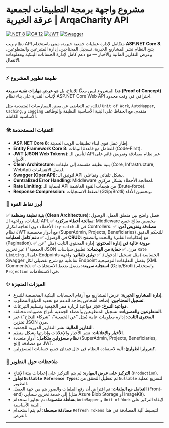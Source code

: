 # مشروع واجهة برمجة التطبيقات لجمعية عرقة الخيرية | ArqaCharity API

[![.NET 8](https://img.shields.io/badge/.NET-8-blue.svg )](https://dotnet.microsoft.com/download/dotnet/8.0 )
[![C# 12](https://img.shields.io/badge/C%23-12-purple.svg )](https://learn.microsoft.com/en-us/dotnet/csharp/ )
[![JWT](https://img.shields.io/badge/Authentication-JWT-orange.svg )](https://jwt.io/ )
[![Swagger](https://img.shields.io/badge/API-Swagger-green.svg )](https://swagger.io/ )

نظام ويب API متكامل لإدارة عمليات جمعية خيرية، مبني باستخدام **ASP.NET Core 8**. يتيح النظام نشر المشاريع الخيرية، تسجيل المحتاجين، إدارة المتبرعين والمتطوعين، وعرض التقارير المالية والأخبار — مع دعم كامل لإدارة الحسابات البنكية ومعلومات الاتصال.

---

### ⚡ طبيعة تطوير المشروع

هذا المشروع ليس معدًّا للإنتاج، بل هو **عرض مهارات تقنية سريعة (Proof of Concept)** لإثبات القدرة على بناء نظام ASP.NET Core Web API احترافي في وقت محدود.

لذلك، تم التغاضي عن بعض الممارسات المتقدمة مثل `Unit of Work`, `AutoMapper`, `Caching`, و `Logging` متقدم، مع الحفاظ على البنية الأساسية النظيفة والوظائف الأساسية الكاملة.

### 🛠️ التقنيات المستخدمة

- **ASP.NET Core 8**: إطار عمل قوي لبناء تطبيقات الويب الحديثة.
- **Entity Framework Core 8**: للتعامل مع قاعدة البيانات (Code-First).
- **JWT (JSON Web Tokens)**: لتأمين الـ API عبر نظام مصادقة وتفويض قائم على الأدوار.
- **Clean Architecture**: بنية نظيفة مقسمة إلى طبقات (Core, Infrastructure, WebApi) لفصل الاهتمامات.
- **Swagger (OpenAPI)**: لتوثيق الـ API بشكل تلقائي وتفاعلي.
- **Centralized Error Handling**: Middleware لمعالجة الأخطاء بشكل مركزي.
- **Rate Limiting**: لحماية الـ API من هجمات القوة الغاشمة (Brute-force).
- **Response Compression**: لضغط الاستجابات (Gzip/Brotli) وتحسين الأداء.

### 💪 أبرز نقاط القوة

✅ **بنية نظيفة ومنظمة (Clean Architecture)**: فصل واضح بين منطق العمل، الوصول للبيانات، وواجهة الـ API.
✅ **معالجة أخطاء مركزية**: Middleware مخصص يعالج جميع الأخطاء دون الحاجة لتكرار `try-catch` في الـ Controllers.
✅ **مصادقة وتفويض آمن**: نظام JWT مع أدوار مخصصة (SuperAdmin, Projects, Beneficiaries) للتحكم الدقيق في الوصول.
✅ **دعم كامل لعمليات CRUD**: مع إمكانيات الفلترة والبحث والتصفح (Pagination).
✅ **مرونة عالية في إدارة المحتوى**: إدارة المحتوى الثابت (مثل "عن الجمعية") عبر تخزين JSON مرن.
✅ **حماية من الهجمات**: تطبيق سياسات `Rate Limiting` على الـ Endpoints الحساسة (مثل تسجيل الدخول).
✅ **توثيق تلقائي**: واجهة Swagger تفاعلية مع شرح تفصيلي لكل Endpoint بفضل التعليقات التوضيحية (XML Comments).
✅ **استجابة سريعة**: بفضل ضغط الاستجابات (Gzip/Brotli) واستخدام `Projection` في الاستعلامات.

### ✨ الميزات المنجزة

- **إدارة المشاريع الخيرية**: عرض المشاريع مع أرقام الحسابات البنكية المخصصة للتبرع.
- **تسجيل المحتاجين**: إضافة أشخاص بحاجة للدعم مع تحديد المبلغ المطلوب.
- **مواعيد التبرع**: حجز مواعيد لزيارة مقر الجمعية وتسليم التبرعات.
- **المتطوعون والعضويات**: تسجيل المتطوعين وأعضاء الجمعية بأنواع عضويات مختلفة.
- **المحتوى الثابت**: إدارة معلومات عامة (مثل "عن الجمعية"، "شركاء النجاح") عبر تخزين JSON مرن.
- **التقارير المالية**: نشر التقارير الدورية للجمعية.
- **الأخبار والإعلانات**: نشر الأخبار والإعلانات وإدارتها بشكل منظم.
- **نظام مسؤولين متكامل**: أدوار متعددة (SuperAdmin, Projects, Beneficiaries, إلخ) مع مصادقة JWT.
- **كنترولر الطوارئ**: آلية لاستعادة النظام في حال فقدان جميع حسابات المسؤولين.

### 📝 ملاحظات حول التطوير

- **التركيز على عرض المهارة**: لم يتم التركيز على إعدادات بيئة الإنتاج (`Production`).
- **تجاوز `Nullable Reference Types`**: تم تعطيل التحقق من `Nullable` لتسريع عملية التطوير.
- **التعامل مع الملفات**: تم افتراض أن رفع الملفات والصور يتم من جهة العميل (Front-end) إلى خدمة تخزين سحابي (مثل Azure Blob Storage أو ImageKit).
- **بساطة مقصودة**: تم تجاوز استخدام `AutoMapper` و `Unit of Work` لإبقاء التركيز على البنية الأساسية.
- **مصادقة مبسطة**: لم يتم استخدام `Refresh Tokens` لتبسيط آلية المصادقة في هذا العرض.

---
